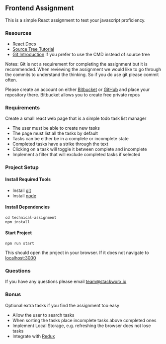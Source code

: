 ## Frontend Assignment 
This is a simple React assignment to test your javascript proficiency. 

### Resources

 * [React Docs](https://facebook.github.io/react/docs/hello-world.html)
 * [Source Tree Tutorial](https://confluence.atlassian.com/bitbucket/tutorial-learn-sourcetree-with-bitbucket-cloud-760120235.html)
 * [Git Introduction]((https://git-scm.com/book/en/v1/Getting-Started)) if you prefer to use the CMD instead of source tree
 
Notes: Git is not a requirement for completing the assignment but it is recommended. When reviewing
the assignment we would like to go through the commits to understand the thinking. So if you do use git please commit often.

Please create an account on either [Bitbucket](https://bitbucket.org/) or [GitHub](https://github.com/) and place your repository there. Bitbucket allows you to create free private repos

### Requirements

Create a small react web page that is a simple todo task list manager

   * The user must be able to create new tasks
   * The page must list all the tasks by default
   * Tasks can be either be in a complete or incomplete state
   * Completed tasks have a strike through the text
   * Clicking on a task will toggle it between complete and incomplete
   * Implement a filter that will exclude completed tasks if selected

### Project Setup

#### Install Required Tools

 * Install [git](https://git-scm.com/downloads)
 * Install [node](https://nodejs.org/en/download/)
 
#### Install Dependencies
 
```
cd technical-assignment
npm install
```
 
#### Start Project
 
```
npm run start
```
 
 This should open the project in your browser. If it does not navigate to [localhost:3000](http://localhost:3000)
  
### Questions
     
If you have any questions please email [team@stackworx.io](mailto:team@stackworx.io)

### Bonus

  Optional extra tasks if you find the assignment too easy

 * Allow the user to search tasks
 * When sorting the tasks place incomplete tasks above completed ones
 * Implement Local Storage, e.g. refreshing the browser does not lose tasks
 * Integrate with [Redux](http://redux.js.org/)
